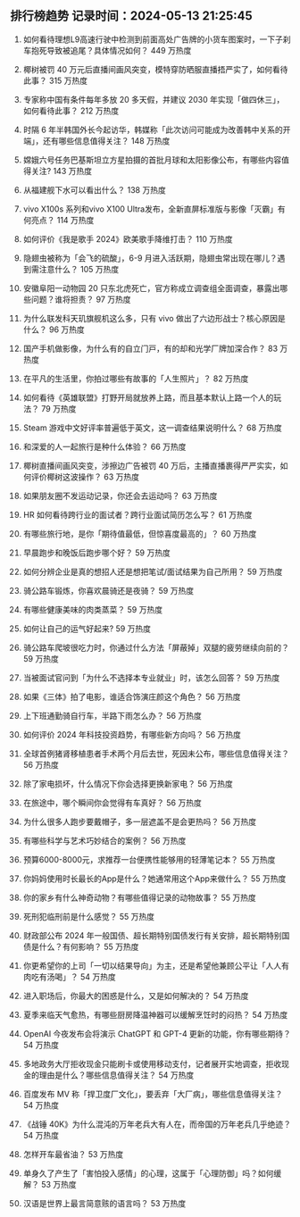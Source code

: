 
## 排行榜趋势 记录时间：2024-05-13 21:25:45
  
  1. 如何看待理想L9高速行驶中检测到前面高处广告牌的小货车图案时，一下子刹车抱死导致被追尾？具体情况如何？ 449 万热度
    
  2. 椰树被罚 40 万元后直播间画风突变，模特穿防晒服直播捂严实了，如何看待此事？ 315 万热度
    
  3. 专家称中国有条件每年多放 20 多天假，并建议 2030 年实现「做四休三」，如何看待此事？ 212 万热度
    
  4. 时隔 6 年半韩国外长今起访华，韩媒称「此次访问可能成为改善韩中关系的开端」，还有哪些信息值得关注？ 148 万热度
    
  5. 嫦娥六号任务巴基斯坦立方星拍摄的首批月球和太阳影像公布，有哪些内容值得关注? 143 万热度
    
  6. 从福建舰下水可以看出什么？ 138 万热度
    
  7. vivo X100s 系列和vivo X100 Ultra发布，全新直屏标准版与影像「灭霸」有何亮点？ 114 万热度
    
  8. 如何评价《我是歌手 2024》欧美歌手降维打击？ 110 万热度
    
  9. 隐翅虫被称为「会飞的硫酸」，6-9 月进入活跃期，隐翅虫常出现在哪儿？遇到需注意什么？ 105 万热度
    
  10. 安徽阜阳一动物园 20 只东北虎死亡，官方称成立调查组全面调查，暴露出哪些问题？谁将担责？ 97 万热度
    
  11. 为什么联发科天玑旗舰机这么多，只有 vivo 做出了六边形战⼠？核⼼原因是什么？ 96 万热度
    
  12. 国产⼿机做影像，为什么有的⾃⽴⻔⼾，有的却和光学⼚牌加深合作？ 83 万热度
    
  13. 在平凡的⽣活⾥，你拍过哪些有故事的「⼈⽣照⽚」？ 82 万热度
    
  14. 如何看待《英雄联盟》打野开局就放养上路，而且基本默认上路一个人的玩法？ 79 万热度
    
  15. Steam 游戏中文好评率普遍低于英文，这一调查结果说明什么？ 68 万热度
    
  16. 和深爱的人一起旅行是种什么体验？ 66 万热度
    
  17. 椰树直播间画风突变，涉擦边广告被罚 40 万后，主播直播裹得严严实实，如何评价椰树这波操作？ 63 万热度
    
  18. 如果朋友圈不发运动记录，你还会去运动吗？ 63 万热度
    
  19. HR 如何看待跨行业的面试者？跨行业面试简历怎么写？ 61 万热度
    
  20. 有哪些旅行地，是你「期待值最低，但惊喜度最高的」？ 60 万热度
    
  21. 早晨跑步和晚饭后跑步哪个好？ 59 万热度
    
  22. 如何分辨企业是真的想招人还是想把笔试/面试结果为自己所用？ 59 万热度
    
  23. 骑公路车锻炼，你喜欢晨骑还是夜骑？ 59 万热度
    
  24. 有哪些健康美味的肉类蒸菜？ 59 万热度
    
  25. 如何让自己的运气好起来? 59 万热度
    
  26. 骑公路车爬坡很吃力时，你通过什么方法「屏蔽掉」双腿的疲劳继续向前的？ 59 万热度
    
  27. 当被面试官问到「为什么不选择本专业就业」时，该怎么回答？ 59 万热度
    
  28. 如果《三体》拍了电影，谁适合饰演庄颜这个角色？ 56 万热度
    
  29. 上下班通勤骑自行车，半路下雨怎么办？ 56 万热度
    
  30. 如何评价 2024 年科技投资趋势，有哪些新方向吗？ 56 万热度
    
  31. 全球首例猪肾移植患者手术两个月后去世，死因未公布，哪些信息值得关注？ 56 万热度
    
  32. 除了家电损坏，什么情况下你会选择更换新家电？ 56 万热度
    
  33. 在旅途中，哪个瞬间你会觉得有车真好？ 56 万热度
    
  34. 为什么很多人跑步要戴帽子，多一层遮盖不是会更热吗？ 56 万热度
    
  35. 有哪些科学与艺术巧妙结合的案例？ 56 万热度
    
  36. 预算6000-8000元，求推荐一台便携性能够用的轻薄笔记本？ 55 万热度
    
  37. 你妈妈使用时长最长的App是什么？她通常用这个App来做什么？ 55 万热度
    
  38. 你的家乡有什么神奇动物？有哪些值得记录的动物故事？ 55 万热度
    
  39. 死刑犯临刑前是什么感觉？ 55 万热度
    
  40. 财政部公布 2024 年一般国债、超长期特别国债发行有关安排，超长期特别国债是什么？有何影响？ 55 万热度
    
  41. 你更希望你的上司「一切以结果导向」为主，还是希望他兼顾公平让「人人有肉吃有汤喝」？ 54 万热度
    
  42. 进入职场后，你最大的困惑是什么，又是如何解决的？ 54 万热度
    
  43. 夏季来临天气愈热，有哪些厨房降温神器可以缓解烹饪时的闷热？ 54 万热度
    
  44. OpenAI 今夜发布会将演示 ChatGPT 和 GPT-4 更新的功能，你有哪些期待？ 54 万热度
    
  45. 多地政务大厅拒收现金只能刷卡或使用移动支付，记者展开实地调查，拒收现金的理由是什么？哪些信息值得关注？ 54 万热度
    
  46. 百度发布 MV 称「捍卫度厂文化」，要丢弃「大厂病」，哪些信息值得关注？ 54 万热度
    
  47. 《战锤 40K》为什么混沌的万年老兵大有人在，而帝国的万年老兵几乎绝迹？ 54 万热度
    
  48. 怎样开车最省油？ 53 万热度
    
  49. 单身久了产生了「害怕投入感情」的心理，这属于「心理防御」吗？如何缓解？ 53 万热度
    
  50. 汉语是世界上最言简意赅的语言吗？ 53 万热度
    